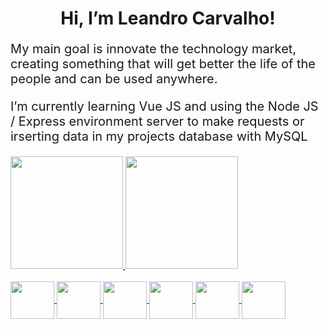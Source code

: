 <h1 style="text-align:center"> Hi, I’m Leandro Carvalho! </h1>
<p style="font-size:20px"> My main goal is innovate the technology market, creating something that will get better the life of the people and can be used anywhere. </p>
<p style="font-size:20px">I’m currently learning Vue JS and using the Node JS / Express environment server to make requests or irserting data in my projects database with MySQL</p>

<a href="https://github.com/leandro-cesar-carvalho">
<img height="180em" src="https://github-readme-stats.vercel.app/api?username=leandro-cesar-carvalho&show_icons=true&theme=chartreuse-dark&include_all_commits=true&count_private=true"/>
<img height="180em" src="https://github-readme-stats.vercel.app/api/top-langs/?username=leandro-cesar-carvalho&layout=compact&langs_count=7&theme=chartreuse-dark"/>
  
<div style="display: inline_block"><br>
  <img align="center" height="60" width="70" src="https://cdn.jsdelivr.net/gh/devicons/devicon/icons/vuejs/vuejs-original.svg" />
  <img align="center" height="60" width="70" src="https://cdn.jsdelivr.net/gh/devicons/devicon/icons/nodejs/nodejs-original.svg" />
  <img align="center" height="60" width="70" src="https://cdn.jsdelivr.net/gh/devicons/devicon/icons/mysql/mysql-original-wordmark.svg" />
  <img align="center" height="60" width="70" src="https://cdn.jsdelivr.net/gh/devicons/devicon/icons/javascript/javascript-original.svg" />
  <img align="center" height="60" width="70" src="https://cdn.jsdelivr.net/gh/devicons/devicon/icons/html5/html5-original.svg" />
  <img align="center" height="60" width="70" src="https://cdn.jsdelivr.net/gh/devicons/devicon/icons/css3/css3-original.svg" />

</div>
<!---
leandro-cesar-carvalho/leandro-cesar-carvalho is a ✨ special ✨ repository because its `README.md` (this file) appears on your GitHub profile.
You can click the Preview link to take a look at your changes.
--->
